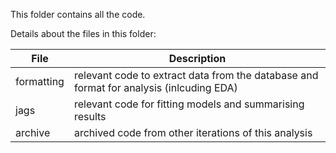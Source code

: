 This folder contains all the code.  
  
Details about the files in this folder:
  
File | Description
---|---------------------------------------------------------------------
 formatting | relevant code to extract data from the database and format for analysis (inlcuding EDA)
 jags | relevant code for fitting models and summarising results
 archive | archived code from other iterations of this analysis 
